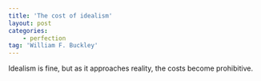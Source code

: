 ```yaml
---
title: 'The cost of idealism'
layout: post
categories:
    - perfection
tag: 'William F. Buckley'
---
```


Idealism is fine, but as it approaches reality, the costs become prohibitive.